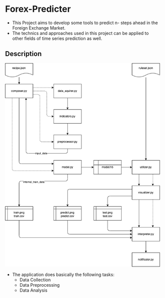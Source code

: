# Forex-Predicter
- This Project aims to develop some tools to predict n- steps ahead in the Foreign Exchange Market.
- The technics and approaches used in this project can be applied to other fields of time series prediction as well.

## Description
![alt text](doc/model_overview.png)
- The application does basically the following tasks:
  - Data Collection
  - Data Preprocessing
  - Data Analysis


